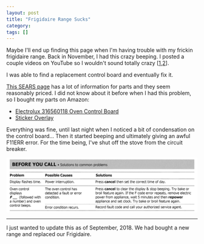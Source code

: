 ```yaml
---
layout: post
title: "Frigidaire Range Sucks"
category:
tags: []
---
```


Maybe I'll end up finding this page when I'm having trouble with my frickin frigidaire range. Back in November, I had this crazy beeping. I posted a couple videos on YouTube so I wouldn't sound totally crazy [[1](https://www.youtube.com/watch?v=-ZANhrBjsPw),[2](https://www.youtube.com/watch?v=ottXZB-RMl4)].

I was able to find a replacement control board and eventually fix it.

[This SEARS page](https://www.searspartsdirect.com/model-number/fggf3054mfg/1428/0124002.html) has a lot of information for parts and they seem reasonably priced. I did not know about it before when I had this problem, so I bought my parts on Amazon:
* [Electrolux 316560118 Oven Control Board](https://www.amazon.com/gp/product/B00LHRBG3A/ref=oh_aui_detailpage_o09_s00?ie=UTF8&psc=1)
* [Sticker Overlay](https://www.amazon.com/gp/product/B00M25BHMG/ref=oh_aui_detailpage_o09_s00?ie=UTF8&psc=1)

Everything was fine, until last night when I noticed a bit of condensation on the control board... Then it started beeping and ultimately giving an awful F11ERR error. For the time being, I've shut off the stove from the circuit breaker.

![Manual recomendation](/images/frigidaire-manual.png)

------

I just wanted to update this as of September, 2018. We had bought a
new range and replaced our Frigidaire.
